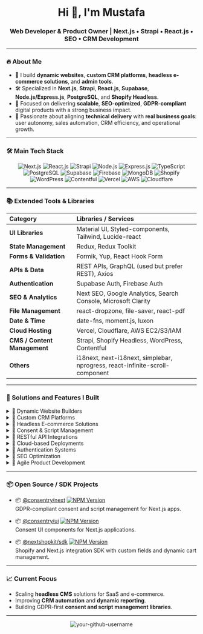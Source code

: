 <h1 align="center">Hi 👋, I'm Mustafa</h1>
<h3 align="center">Web Developer & Product Owner | Next.js • Strapi • React.js • SEO • CRM Development</h3>

---

### 🔥 About Me

- 🧩 I build **dynamic websites**, **custom CRM platforms**, **headless e-commerce solutions**, and **admin tools**.
- 🛠 Specialized in **Next.js**, **Strapi**, **React.js**, **Supabase**, **Node.js/Express.js**, **PostgreSQL**, and **Shopify Headless**.
- 🚀 Focused on delivering **scalable**, **SEO-optimized**, **GDPR-compliant** digital products with a strong business impact.
- 🎯 Passionate about aligning **technical delivery** with **real business goals**: user autonomy, sales automation, CRM efficiency, and operational growth.

---

### 🛠 Main Tech Stack

<div align="center">

![Next.js](https://img.shields.io/badge/Next.js-000000?style=for-the-badge&logo=nextdotjs)
![React.js](https://img.shields.io/badge/React-20232a?style=for-the-badge&logo=react)
![Strapi](https://img.shields.io/badge/Strapi-2e7eea?style=for-the-badge&logo=strapi)
![Node.js](https://img.shields.io/badge/Node.js-339933?style=for-the-badge&logo=nodedotjs&logoColor=white)
![Express.js](https://img.shields.io/badge/Express.js-404d59?style=for-the-badge)
![TypeScript](https://img.shields.io/badge/TypeScript-3178c6?style=for-the-badge&logo=typescript&logoColor=white)
![PostgreSQL](https://img.shields.io/badge/PostgreSQL-4169e1?style=for-the-badge&logo=postgresql&logoColor=white)
![Supabase](https://img.shields.io/badge/Supabase-3ecf8e?style=for-the-badge&logo=supabase&logoColor=white)
![Firebase](https://img.shields.io/badge/Firebase-ffca28?style=for-the-badge&logo=firebase&logoColor=black)
![MongoDB](https://img.shields.io/badge/MongoDB-47A248?style=for-the-badge&logo=mongodb&logoColor=white)
![Shopify](https://img.shields.io/badge/Shopify-96bf48?style=for-the-badge&logo=shopify&logoColor=white)
![WordPress](https://img.shields.io/badge/WordPress-21759b?style=for-the-badge&logo=wordpress&logoColor=white)
![Contentful](https://img.shields.io/badge/Contentful-2478cc?style=for-the-badge&logo=contentful&logoColor=white)
![Vercel](https://img.shields.io/badge/Vercel-000000?style=for-the-badge&logo=vercel&logoColor=white)
![AWS](https://img.shields.io/badge/AWS-ff9900?style=for-the-badge&logo=amazonaws&logoColor=white)
![Cloudflare](https://img.shields.io/badge/Cloudflare-F38020?style=for-the-badge&logo=cloudflare&logoColor=white)

</div>

---

### 📚 Extended Tools & Libraries

| Category                     | Libraries / Services                                                         |
| :--------------------------- | :--------------------------------------------------------------------------- |
| **UI Libraries**             | Material UI, Styled-components, Tailwind, Lucide-react                       |
| **State Management**         | Redux, Redux Toolkit                                                         |
| **Forms & Validation**       | Formik, Yup, React Hook Form                                                 |
| **APIs & Data**              | REST APIs, GraphQL (used but prefer REST), Axios                             |
| **Authentication**           | Supabase Auth, Firebase Auth                                                 |
| **SEO & Analytics**          | Next SEO, Google Analytics, Search Console, Microsoft Clarity                |
| **File Management**          | react-dropzone, file-saver, react-pdf                                        |
| **Date & Time**              | date-fns, moment.js, luxon                                                   |
| **Cloud Hosting**            | Vercel, Cloudflare, AWS EC2/S3/IAM                                           |
| **CMS / Content Management** | Strapi, Shopify Headless, WordPress, Contentful                              |
| **Others**                   | i18next, next-i18next, simplebar, nprogress, react-infinite-scroll-component |

---

### 🚀 Solutions and Features I Built

<details>
<summary>🧩 Dynamic Website Builders</summary>

Fully editable websites with pre-configured CMS structures for non-technical users.

![Next.js](https://img.shields.io/badge/Next.js-000000?style=for-the-badge&logo=nextdotjs&logoColor=white)
![Strapi](https://img.shields.io/badge/Strapi-2e7eea?style=for-the-badge&logo=strapi&logoColor=white)
![Material UI](https://img.shields.io/badge/Material--UI-007FFF?style=for-the-badge&logo=mui&logoColor=white)

</details>

<details>
<summary>🧩 Custom CRM Platforms</summary>

Handling customer management, invoicing, project tracking, and administrative document automation.

![Next.js](https://img.shields.io/badge/Next.js-000000?style=for-the-badge&logo=nextdotjs)
![Strapi](https://img.shields.io/badge/Strapi-2e7eea?style=for-the-badge&logo=strapi)
![PostgreSQL](https://img.shields.io/badge/PostgreSQL-4169e1?style=for-the-badge&logo=postgresql)
![Supabase](https://img.shields.io/badge/Supabase-3ecf8e?style=for-the-badge&logo=supabase)

</details>

<details>
<summary>🧩 Headless E-commerce Solutions</summary>

Shopify Headless stores with dynamic product configurators and SEO optimization.

![Shopify](https://img.shields.io/badge/Shopify-96bf48?style=for-the-badge&logo=shopify)
![Next.js](https://img.shields.io/badge/Next.js-000000?style=for-the-badge&logo=nextdotjs)
![SEO](https://img.shields.io/badge/SEO-4285F4?style=for-the-badge&logo=google&logoColor=white)

</details>

<details>
<summary>🧩 Consent & Script Management</summary>

GDPR-compliant tracking management via custom Next.js SDK.

![Next.js](https://img.shields.io/badge/Next.js-000000?style=for-the-badge&logo=nextdotjs)
![GDPR](https://img.shields.io/badge/GDPR-Compliant-blue?style=for-the-badge)

</details>

<details>
<summary>🧩 RESTful API Integrations</summary>

Integration of government APIs, third-party services, and internal systems.

![REST API](https://img.shields.io/badge/REST%20API-005571?style=for-the-badge)
![Axios](https://img.shields.io/badge/Axios-5A29E4?style=for-the-badge&logo=axios&logoColor=white)
![GraphQL](https://img.shields.io/badge/GraphQL-E10098?style=for-the-badge&logo=graphql&logoColor=white)

</details>

<details>
<summary>🧩 Cloud-based Deployments</summary>

Scaling websites and CRMs using Vercel, AWS, and Cloudflare.

![Vercel](https://img.shields.io/badge/Vercel-000000?style=for-the-badge&logo=vercel)
![AWS](https://img.shields.io/badge/AWS-ff9900?style=for-the-badge&logo=amazonaws&logoColor=white)
![Cloudflare](https://img.shields.io/badge/Cloudflare-F38020?style=for-the-badge&logo=cloudflare)

</details>

<details>
<summary>🧩 Authentication Systems</summary>

Supabase Auth and Firebase Authentication implementation.

![Supabase](https://img.shields.io/badge/Supabase-3ecf8e?style=for-the-badge&logo=supabase)
![Firebase](https://img.shields.io/badge/Firebase-ffca28?style=for-the-badge&logo=firebase&logoColor=black)

</details>

<details>
<summary>🧩 SEO Optimization</summary>

Structured metadata, dynamic OpenGraph integration, sitemap management.

![SEO](https://img.shields.io/badge/SEO-4285F4?style=for-the-badge&logo=google&logoColor=white)
![Next SEO](https://img.shields.io/badge/NextSEO-000000?style=for-the-badge&logo=vercel&logoColor=white)

</details>

<details>
<summary>🧩 Agile Product Development</summary>

Agile methodologies (Scrum/Kanban), backlog management, technical user story writing, sprint validation.

![Agile](https://img.shields.io/badge/Agile-005571?style=for-the-badge)
![Scrum](https://img.shields.io/badge/Scrum-1572B6?style=for-the-badge)
![Trello](https://img.shields.io/badge/Trello-0052CC?style=for-the-badge&logo=trello&logoColor=white)

</details>

---

### 📦 Open Source / SDK Projects

- 📦 [@consentry/next](https://www.npmjs.com/package/@consentry/next) [![NPM Version](https://img.shields.io/npm/v/@consentry/next?color=cb3837&label=npm&logo=npm&style=flat-square)](https://www.npmjs.com/package/@consentry/next)  
  GDPR-compliant consent and script management for Next.js apps.

- 📦 [@consentry/ui](https://www.npmjs.com/package/@consentry/ui) [![NPM Version](https://img.shields.io/npm/v/@consentry/ui?color=cb3837&label=npm&logo=npm&style=flat-square)](https://www.npmjs.com/package/@consentry/ui)  
  Consent UI components for Next.js applications.

- 📦 [@nextshopkit/sdk](https://www.npmjs.com/package/@nextshopkit/sdk) [![NPM Version](https://img.shields.io/npm/v/@nextshopkit/sdk?color=cb3837&label=npm&logo=npm&style=flat-square)](https://www.npmjs.com/package/@nextshopkit/sdk)  
  Shopify and Next.js integration SDK with custom fields and dynamic cart management.

---

### 📈 Current Focus

- Scaling **headless CMS** solutions for SaaS and e-commerce.
- Improving **CRM automation** and **dynamic reporting**.
- Building GDPR-first **consent and script management libraries**.

---

<p align="center">
  <img src="https://komarev.com/ghpvc/?username=your-github-username&label=Profile%20views&color=0e75b6&style=flat" alt="your-github-username" />
</p>
